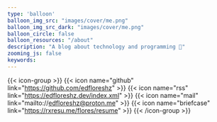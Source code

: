 ```yaml
---
type: 'balloon'
balloon_img_src: "images/cover/me.png"
balloon_img_src_dark: "images/cover/me.png"
balloon_circle: false
balloon_resources: "/about"
description: "A blog about technology and programming 🦀"
zooming_js: false
keywords:
---
```


{{< icon-group >}}
{{< icon name="github" link="https://github.com/edfloreshz" >}}
{{< icon name="rss" link="https://edfloreshz.dev/index.xml" >}}
{{< icon name="mail" link="mailto://edfloreshz@proton.me" >}}
{{< icon name="briefcase" link="https://rxresu.me/flores/resume" >}}
{{< /icon-group >}}